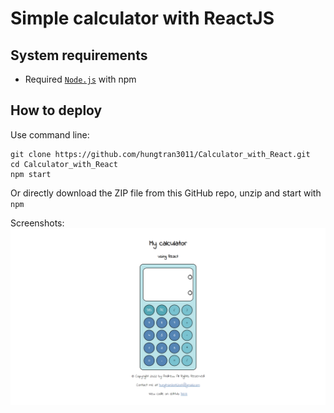 # Simple calculator with ReactJS

## System requirements

- Required <a href="https://nodejs.org/en/">`Node.js`</a> with npm

## How to deploy

Use command line:
```
git clone https://github.com/hungtran3011/Calculator_with_React.git
cd Calculator_with_React
npm start
```

Or directly download the ZIP file from this GitHub repo, unzip and start with `npm`

Screenshots:
![img.png](screenshot1.png)